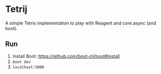 # Tetrij

A simple Tetris implementation to play with Reagent and core.async (and boot).

## Run

1. Install Boot: https://github.com/boot-clj/boot#install
2. `boot dev`
3. `localhost:5000`

